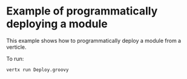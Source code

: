 # Example of programmatically deploying a module

This example shows how to programmatically deploy a module from a verticle.

To run:

    vertx run Deploy.groovy